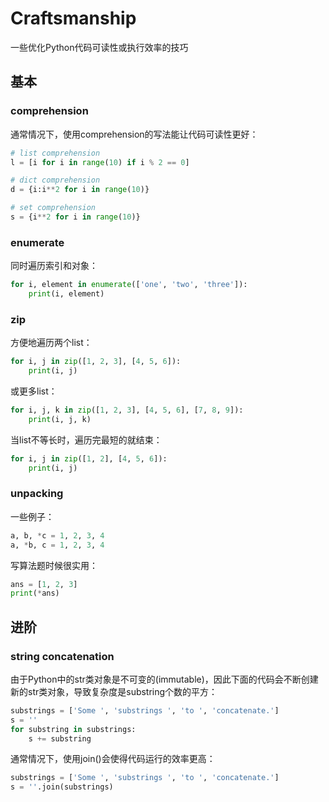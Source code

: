 # Craftsmanship

一些优化Python代码可读性或执行效率的技巧

## 基本

### comprehension

通常情况下，使用comprehension的写法能让代码可读性更好：

```python title="comprehension.py" linenums="1"
# list comprehension
l = [i for i in range(10) if i % 2 == 0]

# dict comprehension
d = {i:i**2 for i in range(10)}

# set comprehension
s = {i**2 for i in range(10)}
```

### enumerate

同时遍历索引和对象：

```python title="enumerate.py" linenums="1"
for i, element in enumerate(['one', 'two', 'three']):
    print(i, element)
```

### zip

方便地遍历两个list：

```python title="zip1.py" linenums="1"
for i, j in zip([1, 2, 3], [4, 5, 6]):
    print(i, j)
```

或更多list：

```python title="zip2.py" linenums="1"
for i, j, k in zip([1, 2, 3], [4, 5, 6], [7, 8, 9]):
    print(i, j, k)
```

当list不等长时，遍历完最短的就结束：

```python title="zip.py" linenums="1"
for i, j in zip([1, 2], [4, 5, 6]):
    print(i, j)
```

### unpacking

一些例子：

```python title="unpacking1.py" linenums="1"
a, b, *c = 1, 2, 3, 4
a, *b, c = 1, 2, 3, 4
```

写算法题时候很实用：

```python title="unpacking2.py" linenums="1"
ans = [1, 2, 3]
print(*ans)
```

## 进阶

### string concatenation

由于Python中的str类对象是不可变的(immutable)，因此下面的代码会不断创建新的str类对象，导致复杂度是substring个数的平方：

```python title="inefficient.py" linenums="1"
substrings = ['Some ', 'substrings ', 'to ', 'concatenate.']
s = ''
for substring in substrings:
    s += substring
```

通常情况下，使用join()会使得代码运行的效率更高：

```python title="efficient.py" linenums="1"
substrings = ['Some ', 'substrings ', 'to ', 'concatenate.']
s = ''.join(substrings)
```
